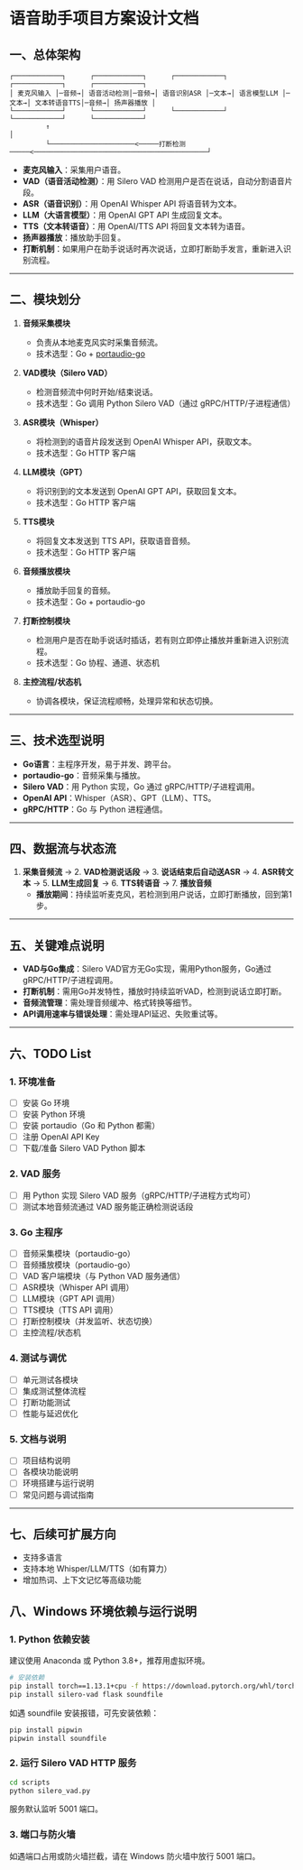 # 语音助手项目方案设计文档

## 一、总体架构

```
┌────────────┐      ┌────────────┐      ┌────────────┐      ┌────────────┐      ┌────────────┐
│ 麦克风输入 │─音频→│ 语音活动检测│─音频→│ 语音识别ASR │─文本→│ 语言模型LLM │─文本→│ 文本转语音TTS│─音频→│ 扬声器播放 │
└────────────┘      └────────────┘      └────────────┘      └────────────┘      └────────────┘
         ↑                                                                                   │
         └─────────────────────<─────打断检测─────<───────────────────────────────────────────┘
```

- **麦克风输入**：采集用户语音。
- **VAD（语音活动检测）**：用 Silero VAD 检测用户是否在说话，自动分割语音片段。
- **ASR（语音识别）**：用 OpenAI Whisper API 将语音转为文本。
- **LLM（大语言模型）**：用 OpenAI GPT API 生成回复文本。
- **TTS（文本转语音）**：用 OpenAI/TTS API 将回复文本转为语音。
- **扬声器播放**：播放助手回复。
- **打断机制**：如果用户在助手说话时再次说话，立即打断助手发言，重新进入识别流程。

---

## 二、模块划分

1. **音频采集模块**  
   - 负责从本地麦克风实时采集音频流。
   - 技术选型：Go + [portaudio-go](https://github.com/gordonklaus/portaudio)

2. **VAD模块（Silero VAD）**  
   - 检测音频流中何时开始/结束说话。
   - 技术选型：Go 调用 Python Silero VAD（通过 gRPC/HTTP/子进程通信）

3. **ASR模块（Whisper）**  
   - 将检测到的语音片段发送到 OpenAI Whisper API，获取文本。
   - 技术选型：Go HTTP 客户端

4. **LLM模块（GPT）**  
   - 将识别到的文本发送到 OpenAI GPT API，获取回复文本。
   - 技术选型：Go HTTP 客户端

5. **TTS模块**  
   - 将回复文本发送到 TTS API，获取语音音频。
   - 技术选型：Go HTTP 客户端

6. **音频播放模块**  
   - 播放助手回复的音频。
   - 技术选型：Go + portaudio-go

7. **打断控制模块**  
   - 检测用户是否在助手说话时插话，若有则立即停止播放并重新进入识别流程。
   - 技术选型：Go 协程、通道、状态机

8. **主控流程/状态机**  
   - 协调各模块，保证流程顺畅，处理异常和状态切换。

---

## 三、技术选型说明

- **Go语言**：主程序开发，易于并发、跨平台。
- **portaudio-go**：音频采集与播放。
- **Silero VAD**：用 Python 实现，Go 通过 gRPC/HTTP/子进程调用。
- **OpenAI API**：Whisper（ASR）、GPT（LLM）、TTS。
- **gRPC/HTTP**：Go 与 Python 进程通信。

---

## 四、数据流与状态流

1. **采集音频流** → 2. **VAD检测说话段** → 3. **说话结束后自动送ASR** → 4. **ASR转文本** → 5. **LLM生成回复** → 6. **TTS转语音** → 7. **播放音频**  
   - **播放期间**：持续监听麦克风，若检测到用户说话，立即打断播放，回到第1步。

---

## 五、关键难点说明

- **VAD与Go集成**：Silero VAD官方无Go实现，需用Python服务，Go通过gRPC/HTTP/子进程调用。
- **打断机制**：需用Go并发特性，播放时持续监听VAD，检测到说话立即打断。
- **音频流管理**：需处理音频缓冲、格式转换等细节。
- **API调用速率与错误处理**：需处理API延迟、失败重试等。

---

## 六、TODO List

### 1. 环境准备
- [ ] 安装 Go 环境
- [ ] 安装 Python 环境
- [ ] 安装 portaudio（Go 和 Python 都需）
- [ ] 注册 OpenAI API Key
- [ ] 下载/准备 Silero VAD Python 脚本

### 2. VAD 服务
- [ ] 用 Python 实现 Silero VAD 服务（gRPC/HTTP/子进程方式均可）
- [ ] 测试本地音频流通过 VAD 服务能正确检测说话段

### 3. Go 主程序
- [ ] 音频采集模块（portaudio-go）
- [ ] 音频播放模块（portaudio-go）
- [ ] VAD 客户端模块（与 Python VAD 服务通信）
- [ ] ASR模块（Whisper API 调用）
- [ ] LLM模块（GPT API 调用）
- [ ] TTS模块（TTS API 调用）
- [ ] 打断控制模块（并发监听、状态切换）
- [ ] 主控流程/状态机

### 4. 测试与调优
- [ ] 单元测试各模块
- [ ] 集成测试整体流程
- [ ] 打断功能测试
- [ ] 性能与延迟优化

### 5. 文档与说明
- [ ] 项目结构说明
- [ ] 各模块功能说明
- [ ] 环境搭建与运行说明
- [ ] 常见问题与调试指南

---

## 七、后续可扩展方向

- 支持多语言
- 支持本地 Whisper/LLM/TTS（如有算力）
- 增加热词、上下文记忆等高级功能

## 八、Windows 环境依赖与运行说明

### 1. Python 依赖安装

建议使用 Anaconda 或 Python 3.8+，推荐用虚拟环境。

```bash
# 安装依赖
pip install torch==1.13.1+cpu -f https://download.pytorch.org/whl/torch_stable.html
pip install silero-vad flask soundfile
```

如遇 soundfile 安装报错，可先安装依赖：

```bash
pip install pipwin
pipwin install soundfile
```

### 2. 运行 Silero VAD HTTP 服务

```bash
cd scripts
python silero_vad.py
```

服务默认监听 5001 端口。

### 3. 端口与防火墙

如遇端口占用或防火墙拦截，请在 Windows 防火墙中放行 5001 端口。
